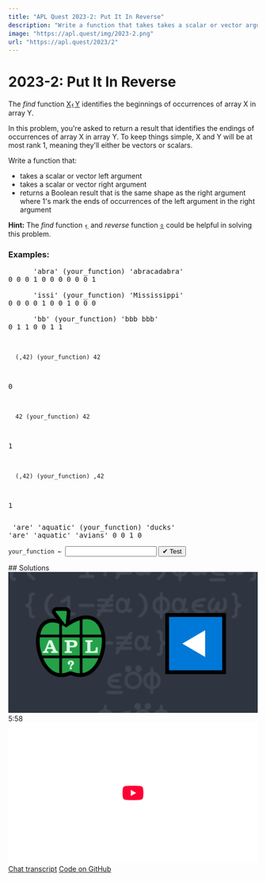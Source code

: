 ```yaml
---
title: "APL Quest 2023-2: Put It In Reverse"
description: "Write a function that takes takes a scalar or vector arguments and returns a Boolean result that is the same shape as the right argument where 1's mark the ends of occurrences of the left argument in the right argument."
image: "https://apl.quest/img/2023-2.png"
url: "https://apl.quest/2023/2"
---
```


# <span class=s>2023-</span>2: Put It In Reverse
<!-- Write a function that takes takes a scalar or vector arguments and returns a Boolean result that is the same shape as the right argument where 1's mark the ends of occurrences of the left argument in the right argument. -->
<p>The <em>find</em> function <a href="https://help.dyalog.com/latest/#Language/Primitive%20Functions/Find.htm" class="APL" target="_blank">X⍷Y</a> identifies the beginnings of occurrences of array <span class="APL">X</span> in array <span class="APL">Y</span>.</p>
<p>In this problem, you're asked to return a result that identifies the endings of occurrences of array <span class="APL">X</span> in array <span class="APL">Y</span>. To keep things simple, <span class="APL">X</span> and <span class="APL">Y</span> will be at most rank 1, meaning they'll either be vectors or scalars.</p>
<p>Write a function that:</p>
<ul>
    <li>takes a scalar or vector left argument</li>
    <li>takes a scalar or vector right argument</li>
    <li>returns a Boolean result that is the same shape as the right argument where 1's mark the ends of occurrences of the left argument in the right argument</li>
</ul>
<p><i class="fas fa-lightbulb-on"></i> <strong>Hint:</strong> The <em>find</em> function <a href="https://help.dyalog.com/latest/#Language/Primitive%20Functions/Find.htm" class="APL" target="_blank">⍷</a> and <em>reverse</em> function <a href="https://help.dyalog.com/latest/#Language/Primitive%20Functions/Reverse.htm" class="APL" target="_blank">⌽</a> could be helpful in solving this problem.</p>

### Examples:
<pre class="APL">
      'abra' (your_function) 'abracadabra'
0 0 0 1 0 0 0 0 0 0 1

      'issi' (your_function) 'Mississippi'
0 0 0 0 1 0 0 1 0 0 0

      'bb' (your_function) 'bbb bbb'
0 1 1 0 0 1 1
</pre><pre class="APL">
      (,42) (your_function) 42
0

      42 (your_function) 42
1

      (,42) (your_function) ,42
1
</pre><pre class="APL">
      'are' 'aquatic' (your_function) 'ducks' 'are' 'aquatic' 'avians' 
0 0 1 0
</pre>
<div class="pdiv">
  <code onclick="p_Input.focus()">your_function ← </code><input id="p_Input" autocomplete="off" spellcheck="false" oninput="this.parentElement.querySelector`button`.disabled=false;localStorage.setItem(window.location.pathname,this.value)" onkeypress="subm(event)">
  <button onclick="alert$.next`Testing…`;submitSolution`p`" class="md-button md-button--primary">&#x2714; Test</button>
</div>
<blockquote id="p_Output"></blockquote>
## Solutions
<div onclick="play(this)" title="Video on YouTube" class="yt">
<img alt="Video Thumbnail" src="../../img/2023-2.png">
<time>5:58</time>
<img alt="YouTube" src="../../img/yt-big.png">
</div>
<a href="https://chat.stackexchange.com/transcript/52405?m=64977516#64977516" target="_blank" class="md-button md-button--primary">Chat transcript</a>
<a href="https://github.com/abrudz/apl_quest/tree/main/2023/2.apl" target="_blank" class="md-button md-button--primary right">Code on GitHub</a>

<script>
    testCases={"a":[["'abra'","'abracadabra'"],["'issi'","'mississippi'"],["'bb'","'bbb bbb'"]],"b":[[",42",",42"],[",42","42"],["42",",42"],["42","42"],["42","⍬"],["⍬","42"],["''","⎕A[3?26]"],["⎕A[3?26]","''"],["''","''"]],"f":"(⌽⍷⍥⌽)"}
    p_Input.value=localStorage.getItem(window.location.pathname)
    play=e=>e.outerHTML=`<iframe src="https://www.youtube.com/embed/JnExPhse9iM?list=PLYKQVqyrAEj9wDIUyLDGtDAFTKY38BUMN&autoplay=1" title="<span class=s>2023-</span>2: Put It In Reverse (APL Quest 2023-2)" frameborder="0" allow="accelerometer; autoplay; clipboard-write; encrypted-media; gyroscope; picture-in-picture; web-share" referrerpolicy="strict-origin-when-cross-origin" allowfullscreen></iframe>`
</script>
